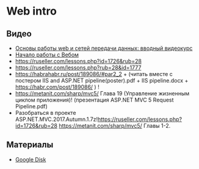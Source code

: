 # Web intro
## Видео
- [Основы работы web и сетей передачи данных: вводный видеокурс](https://proglib.io/p/networks-youtube-course/)
- [Начало работы с Вебом](https://developer.mozilla.org/ru/docs/Learn/Getting_started_with_the_web)
- https://ruseller.com/lessons.php?id=1726&rub=28
- https://ruseller.com/lessons.php?rub=28&id=1777
- https://habrahabr.ru/post/189086/#par2_2 + (читать вместе с постером IIS and ASP.NET pipeline(poster).pdf + IIS pipeline.docx + https://habr.com/post/189086/ ) !
- https://metanit.com/sharp/mvc5/ Глава 19 (Управление жизненным циклом приложения)! (презентация ASP.NET MVC 5 Request Pipeline.pdf)
- Разобраться в проекте ASP.NET.MVC.2017.Autumn.1.7z!https://ruseller.com/lessons.php?id=1726&rub=28 https://metanit.com/sharp/mvc5/ Главы 1-2.

## Материалы
- [Google Disk](https://drive.google.com/drive/u/0/folders/1CFaf05YsFiCa0dANGqS5UnUaDgBAQIuI)

